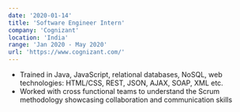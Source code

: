 ```yaml
---
date: '2020-01-14'
title: 'Software Engineer Intern'
company: 'Cognizant'
location: 'India'
range: 'Jan 2020 - May 2020'
url: 'https://www.cognizant.com/'
---
```


- Trained in Java, JavaScript, relational databases, NoSQL, web technologies: HTML/CSS, REST, JSON, AJAX, SOAP, XML etc.
- Worked with cross functional teams to understand the Scrum methodology showcasing collaboration and communication skills
